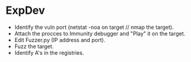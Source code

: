 # ExpDev

* Identify the vuln port (netstat -noa on target // nmap the target).
* Attach the procces to Immunity debugger and "Play" it on the target.
* Edit Fuzzer.py (IP address and port).
* Fuzz the target.
* Identify A's in the registries.
